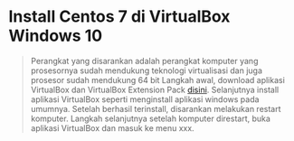 # Install Centos 7 di VirtualBox Windows 10
> Perangkat yang disarankan adalah perangkat komputer yang prosesornya sudah mendukung teknologi virtualisasi
> dan juga prosesor sudah mendukung 64 bit
Langkah awal, download aplikasi VirtualBox dan VirtualBox Extension Pack <a href="https://www.virtualbox.org/wiki/Downloads" target="_blank">disini</a>.
Selanjutnya install aplikasi VirtualBox seperti menginstall aplikasi windows pada umumnya.
Setelah berhasil terinstall, disarankan melakukan restart komputer.
Langkah selanjutnya setelah komputer direstart, buka aplikasi VirtualBox dan masuk ke menu xxx.
